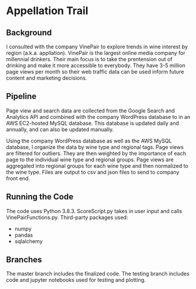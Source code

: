 # Appellation Trail

## Background

I consulted with the company VinePair to explore trends in wine interest by region (a.k.a. appllation). VinePair is the largest online media company for millennial drinkers. Their main focus is to take the prentension out of drinking and make it more accessible to everybody. They have 3-5 million page views per month so their web traffic data can be used inform future content and marketing decisions.

## Pipeline

Page view and search data are collected from the Google Search and Analytics API and combined with the company WordPress database to in an AWS EC2-hosted MySQL database. This database is updated daily and annually, and can also be updated manually. 

Using the company WordPress database as well as the AWS MySQL database, I organize the data by wine type and regional tags. Page views are filtered for outliers. They are then weighted by the importance of each page to the individual wine type and regional groups. Page views are aggregated into regional groups for each wine type and then normalized to the wine type. Files are output to csv and json files to send to company front end.

## Running the Code

The code uses Python 3.8.3. ScoreScript.py takes in user input and calls VinePairFunctions.py. Third-party packages used:

* numpy
* pandas
* sqlalchemy

## Branches

The master branch includes the finalized code. The testing branch includes code and jupyter notebooks used for testing and plotting. 
